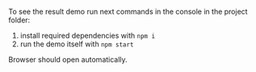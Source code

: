 To see the result demo run next commands in the console in the project folder:
1) install required dependencies with `npm i`
2) run the demo itself with `npm start`

Browser should open automatically.